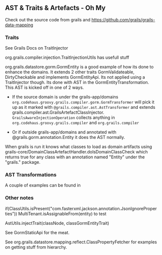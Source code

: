 ## AST & Traits & Artefacts - Oh My

Check out the source code from grails and https://github.com/grails/grails-data-mapping

### Traits

See Grails Docs on TraitInjector

org.grails.compiler.injection.TraitInjectionUtils has usefull stuff

org.grails.datastore.gorm.GormEntity is a good example of how its done to enhance the domains. It extends 2 other traits GormValidateable, DirtyCheckable and implements GormEntityApi. Its not applied using a TraitInjector though. Its done with AST in the GormEntityTransformation. This AST is kicked off in one of 2 ways. 

* If the source domain is under the grails-app/domains `org.codehaus.groovy.grails.compiler.gorm.GormTransformer` will pick it up as it marked with `@grails.compiler.ast.AstTransformer` and extends grails.compiler.ast.GrailsArtefactClassInjector. `GrailsAwareInjectionOperation` collects anything in `org.codehaus.groovy.grails.compiler` and `org.grails.compiler`

* Or if outside grails-app/domains and annotated with @grails.gorm.annotation.Entity it does the AST normally.

When grails is run it knows what classes to load as domain artifacts using grails-core/DomainClassArtefactHandler.doIsDomainClassCheck which returns true for any class with an annotation named "Entity" under the "grails." package.

### AST Transformations

A couple of examples can be found in 



### Other notes
if(ClassUtils.isPresent("com.fasterxml.jackson.annotation.JsonIgnoreProperties”)) 
MultiTenant.isAssignableFrom(entity) to test

AstUtils.injectTrait(classNode, classGormEntityTrait)

See GormStaticApi for the meat. 

See org.grails.datastore.mapping.reflect.ClassPropertyFetcher for examples on getting stuff from hierarchy.